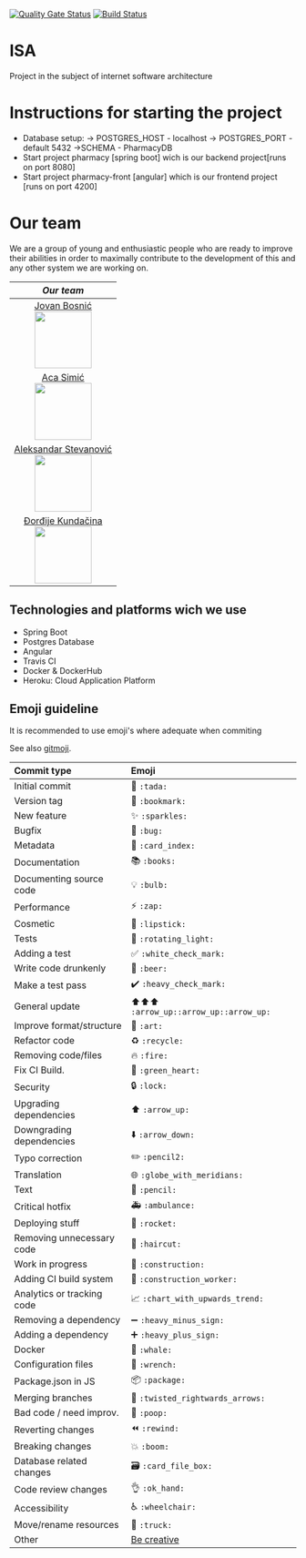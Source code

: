 
[![Quality Gate Status](https://sonarcloud.io/api/project_badges/measure?project=stiven98_ISA&metric=alert_status)](https://sonarcloud.io/dashboard?id=stiven98_ISA) [![Build Status](https://travis-ci.com/stiven98/ISA.svg?branch=develop)](https://travis-ci.com/stiven98/ISA)

# ISA
Project in the subject of internet software architecture

# Instructions for starting the project

* Database setup: 
 -> POSTGRES_HOST - localhost
 -> POSTGRES_PORT - default 5432
 ->SCHEMA - PharmacyDB
* Start project pharmacy [spring boot] wich is our backend project[runs on port 8080]
* Start project pharmacy-front [angular] which is our frontend project [runs on port 4200]
# Our team

We are a group of young and enthusiastic people who are ready to improve their abilities in order to maximally contribute to the development of this and any other system we are working on.

|         *Our team*        |   
|:-----------------------:|
| [Jovan Bosnić](https://github.com/JovanBosnic7/) <br> <img src="https://avatars3.githubusercontent.com/u/58253837?s=400&u=8b2860add6ac033ad02558b433a39be5b0ced81e&v=4" width="100" height="100">            
| [Aca Simić](https://github.com/coa98/) <br> <img src="https://avatars1.githubusercontent.com/u/57592834?s=460&u=895639fc0fa69ab2e516c341aa623cd8393b4a11&v=4" width="100" height="100">               
| [Aleksandar Stevanović](https://github.com/stiven98/) <br> <img src="https://avatars3.githubusercontent.com/u/57716920?s=460&v=4" width="100" height="100">  
| [Đorđije Kundačina](https://github.com/qndaa/) <br> <img src="https://avatars2.githubusercontent.com/u/57578574?s=460&u=030cbb28f5093c08d266b0bbdfd38bd1af6ef1c9&v=4" width="100" height="100">      



## Technologies and platforms wich we use
-   Spring Boot
-   Postgres Database
-  Angular
-  Travis CI
-   Docker & DockerHub
-  Heroku: Cloud Application Platform



## Emoji guideline
It is recommended to use emoji's where adequate when commiting  

See also [gitmoji](https://gitmoji.carloscuesta.me/).

|   Commit type              | Emoji                                         |
|:---------------------------|:----------------------------------------------|
| Initial commit             | :tada: `:tada:`                               |
| Version tag                | :bookmark: `:bookmark:`                       |
| New feature                | :sparkles: `:sparkles:`                       |
| Bugfix                     | :bug: `:bug:`                                 |
| Metadata                   | :card_index: `:card_index:`                   |
| Documentation              | :books: `:books:`                             |
| Documenting source code    | :bulb: `:bulb:`                               |
| Performance                | :zap: `:zap:`                                 |
| Cosmetic                   | :lipstick: `:lipstick:`                       |
| Tests                      | :rotating_light: `:rotating_light:`           |
| Adding a test              | :white_check_mark: `:white_check_mark:`       |
| Write code drunkenly       | :beer: `:beer:`                               |
| Make a test pass           | :heavy_check_mark: `:heavy_check_mark:`       |
| General update             | :arrow_up::arrow_up::arrow_up: `:arrow_up::arrow_up::arrow_up:` |
| Improve format/structure   | :art: `:art:`                                 |
| Refactor code              | :recycle: `:recycle:`                           |
| Removing code/files        | :fire: `:fire:`                               |
| Fix CI Build.              | :green_heart: `:green_heart:`                 |
| Security                   | :lock: `:lock:`                               |
| Upgrading dependencies     | :arrow_up: `:arrow_up:`                       |
| Downgrading dependencies   | :arrow_down: `:arrow_down:`                   |
| Typo correction            | :pencil2: `:pencil2:`                         |
| Translation                | :globe_with_meridians: `:globe_with_meridians:` |
| Text                       | :pencil: `:pencil:`                           |
| Critical hotfix            | :ambulance: `:ambulance:`                     |
| Deploying stuff            | :rocket: `:rocket:`                           |
| Removing unnecessary code  | :haircut: `:haircut:`                         |
| Work in progress           | :construction:  `:construction:`              |
| Adding CI build system     | :construction_worker: `:construction_worker:` |
| Analytics or tracking code | :chart_with_upwards_trend: `:chart_with_upwards_trend:` |
| Removing a dependency      | :heavy_minus_sign: `:heavy_minus_sign:`       |
| Adding a dependency        | :heavy_plus_sign: `:heavy_plus_sign:`         |
| Docker                     | :whale: `:whale:`                             |
| Configuration files        | :wrench: `:wrench:`                           |
| Package.json in JS         | :package: `:package:`                         |
| Merging branches           | :twisted_rightwards_arrows: `:twisted_rightwards_arrows:` |
| Bad code / need improv.    | :poop: `:poop:`                               |
| Reverting changes          | :rewind: `:rewind:`                           |
| Breaking changes           | :boom: `:boom:`                               |
| Database related changes   | :card_file_box: `:card_file_box:`             |
| Code review changes        | :ok_hand: `:ok_hand:`                         |
| Accessibility              | :wheelchair: `:wheelchair:`                   |
| Move/rename resources      | :truck: `:truck:`                             |
| Other                      | [Be creative](http://www.emoji-cheat-sheet.com/)  |
